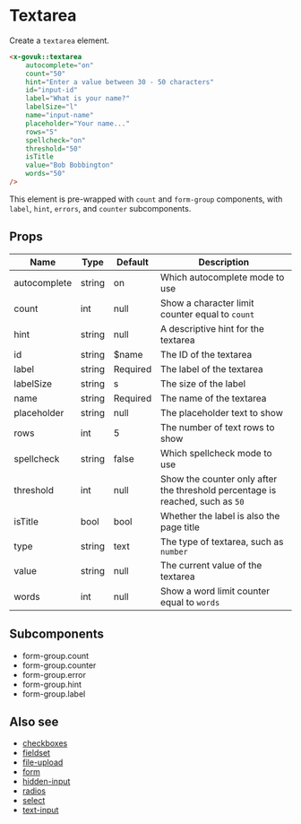 # Textarea

Create a `textarea` element.

```html
<x-govuk::textarea
    autocomplete="on"
    count="50"
    hint="Enter a value between 30 - 50 characters"
    id="input-id"
    label="What is your name?"
    labelSize="l"
    name="input-name"
    placeholder="Your name..."
    rows="5"
    spellcheck="on"
    threshold="50"
    isTitle
    value="Bob Bobbington"
    words="50"
/>
```

This element is pre-wrapped with `count` and `form-group` components, with `label`, `hint`, `errors`, and `counter` subcomponents.

## Props

| Name         | Type   | Default  | Description |
| ------------ | ------ | -------- | ----------- |
| autocomplete | string | on       | Which autocomplete mode to use |
| count        | int    | null     | Show a character limit counter equal to `count` |
| hint         | string | null     | A descriptive hint for the textarea |
| id           | string | $name    | The ID of the textarea |
| label        | string | Required | The label of the textarea |
| labelSize    | string | s        | The size of the label |
| name         | string | Required | The name of the textarea |
| placeholder  | string | null     | The placeholder text to show |
| rows         | int    | 5        | The number of text rows to show |
| spellcheck   | string | false    | Which spellcheck mode to use |
| threshold    | int    | null     | Show the counter only after the threshold percentage is reached, such as `50` |
| isTitle      | bool   | bool     | Whether the label is also the page title |
| type         | string | text     | The type of textarea, such as `number` |
| value        | string | null     | The current value of the textarea |
| words        | int    | null     | Show a word limit counter equal to `words` |

## Subcomponents

* form-group.count
* form-group.counter
* form-group.error
* form-group.hint
* form-group.label

## Also see

* [checkboxes](checkboxes.md)
* [fieldset](fieldset.md)
* [file-upload](file-upload.md)
* [form](form.md)
* [hidden-input](hidden-input.md)
* [radios](radios.md)
* [select](select.md)
* [text-input](text-input.md)
